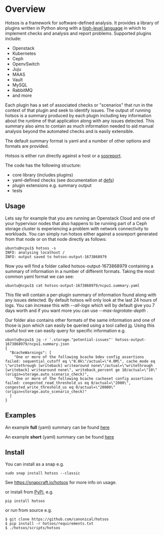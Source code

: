 # Overview

Hotsos is a framework for software-defined analysis. It provides a library of plugins written in Python along with a [high-level language](defs/README.md) in which to implement checks and analysis and report problems. Supported plugins include:

  * Openstack
  * Kubernetes
  * Ceph
  * OpenvSwitch
  * Juju
  * MAAS
  * Vault
  * MySQL
  * RabbitMQ
  * and more

Each plugin has a set of associated checks or "scenarios" that run in the context of that plugin and seek to identify issues. The output of running hotsos is a summary produced by each plugin including key information about the runtime of that application along with any issues detected. This summary also aims to contain as much information needed to aid manual analysis beyond the automated checks and is easily extensible.

The default summary format is yaml and a number of other options and formats are provided.

Hotsos is either run directly against a host or a [sosreport](https://github.com/sosreport/sos).

The code has the following structure:

  * core library (includes plugins)
  * yaml-defined checks (see documentation at [defs](defs/README.md))
  * plugin extensions e.g. summary output
  * tests

## Usage

Lets say for example that you are running an Openstack Cloud and one of your hypervisor nodes that also happens to be running part of a Ceph storage cluster is experiencing a problem with network connectivity to workloads. You can simply run hotsos either against a sosreport generated from that node or on that node directly as follows:

```
ubuntu@ncpu1$ hotsos -s
INFO: analysing localhost /
INFO: output saved to hotsos-output-1673868979
```

Now you will find a folder called hotsos-output-1673868979 containing a summary of information in a number of different formats. Taking the most common yaml format we can see:

```
ubuntu@ncpu1$ cat hotsos-output-1673868979/ncpu1.summary.yaml
```

This file will contain a per-plugin summary of information found along with any issues detected. By default hotsos will only look at the last 24 hours of logs. You can increase this with *--all-logs* which will by default give you 7 days worth and if you want more you can use *--max-logrotate-depth <days>*.

Our folder also contains other formats of the same information and one of those is json which can easily be queried using a tool called [jq](https://stedolan.github.io/jq/). Using this useful tool we can easily query for specific information e.g.

```
ubuntu@ncpu1$ jq -r '.storage."potential-issues"' hotsos-output-1673868979/ncpu1.summary.json
{
  "BcacheWarnings": [
    "One or more of the following bcache bdev config assertions failed: sequential_cutoff eq \"0.0k\"/actual=\"4.0M\", cache_mode eq \"writethrough [writeback] writearound none\"/actual=\"writethrough [writeback] writearound none\", writeback_percent ge 10/actual=\"10\" (origin=storage.auto_scenario_check)",
    "One or more of the following bcache cacheset config assertions failed: congested_read_threshold_us eq 0/actual=\"2000\", congested_write_threshold_us eq 0/actual=\"20000\" (origin=storage.auto_scenario_check)"
  ]
}
```

## Examples

An example **full** (yaml) summary can be found [here](examples/hotsos-example-openstack.summary.yaml)

An example **short** (yaml) summary can be found [here](examples/hotsos-example-openstack.short.summary.yaml)

## Install

You can install as a snap e.g.

```
sudo snap install hotsos --classic
```

See https://snapcraft.io/hotsos for more info on usage.

or install from [PyPi](https://pypi.org/project/hotsos/), e.g.

```console
pip install hotsos
```

or run from source e.g.

```
$ git clone https://github.com/canonical/hotsos
$ pip install -r hotsos/requirements.txt
$ ./hotsos/scripts/hotsos
```
